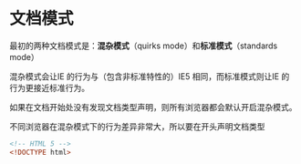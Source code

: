# 文档模式

最初的两种文档模式是：**混杂模式**（quirks mode）和**标准模式**（standards mode）

混杂模式会让IE 的行为与（包含非标准特性的）IE5 相同，而标准模式则让IE 的行为更接近标准行为。

如果在文档开始处没有发现文档类型声明，则所有浏览器都会默认开启混杂模式。

不同浏览器在混杂模式下的行为差异非常大，所以要在开头声明文档类型

```html
<!-- HTML 5 -->
<!DOCTYPE html>
```



